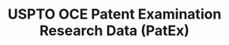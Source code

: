 ---
layout: default
bigquery: https://console.cloud.google.com/bigquery?p=patents-public-data&d=uspto_oce_pair&page=dataset
citation: 'Graham, S. Marco, A., and Miller, A. (2015). “The USPTO Patent Examination
  Research Dataset: A Window on the Process of Patent Examination.”'
contributors: Graham, S. Marco, A., Miller, A.
cost: None
description: The latest version of PatEx (referred to below as the 2020 release) contains
  detailed information on nearly 11.9 million publicly-viewable provisional and non-provisional
  patent applications to the USPTO and over 4.6 million Patent Cooperation Treaty
  (PCT) applications. It is based on data that OCE downloaded from the Patent Examination
  Data System (PEDS) in April, 2021. The PEDS data are sourced from Public PAIR. The
  first time that OCE used PEDS as the basis of PatEx was for the 2019 release. We
  took the PEDS data and organized it into the familiar PatEx data files, which are
  based on the organization of the Public PAIR portal. The data files include information
  on each application’s characteristics, prosecution history, continuation history,
  claims of foreign priority, patent term adjustment history, publication history,
  and correspondence address information.
documentation: 'For the 2019 and later releases, new technical documentation is available
  https://www.uspto.gov/sites/default/files/documents/PatEx-2019-Technical-Doc.pdf


  A document describing the 2014-2017 data sets is available and can be cited as:
  Graham, Stuart J.H. and Marco, Alan C. and Miller, Richard, The USPTO Patent Examination
  Research Dataset: A Window on the Process of Patent Examination (November 30, 2015).
  Available at SSRN: https://ssrn.com/abstract=2702637.'
last_edit: Mon, 04 Apr 2022 19:06:22 GMT
location: https://www.uspto.gov/ip-policy/economic-research/research-datasets/patent-examination-research-dataset-public-pair
maintained_by: EconomicsData@uspto.gov
related_publications: https://ssrn.com/abstract=29956744, https://ssrn.com/abstract=2702637
schema_fields: '[''examiner_name_first'', ''patent_number'', ''continuation_type'',
  ''inventor_country_name'', ''uspc_class'', ''child_filing_date'', ''correspondence_postal_code'',
  ''correspondence_country_code'', ''inventor_region_code'', ''filing_date'', ''appl_status_code'',
  ''status_code'', ''inventor_rank'', ''correspondence_region_name'', ''application_number_pair'',
  ''confirm_number'', ''wipo_pub_date'', ''inventor_name_middle'', ''application_type'',
  ''recorded_date'', ''event_code'', ''event_description'', ''sequence_number'', ''uspc_subclass'',
  ''earliest_pgpub_date'', ''foreign_parent_date'', ''parent_country_code'', ''foreign_parent_id'',
  ''wipo_pub_number'', ''application_number'', ''correspondence_region_code'', ''file_location'',
  ''invention_title'', ''inventor_name_last'', ''inventor_address_type'', ''invention_subject_matter'',
  ''customer_number'', ''appl_status_date'', ''parent_country'', ''examiner_name_middle'',
  ''examiner_art_unit'', ''status_description'', ''examiner_id'', ''correspondence_street_line_1'',
  ''parent_filing_date'', ''atty_docket_number'', ''child_application_number'', ''earliest_pgpub_number'',
  ''small_entity_indicator'', ''file_location_date'', ''correspondence_street_line_2'',
  ''correspondence_name_line_2'', ''inventor_name_first'', ''patent_issue_date'',
  ''aia_first_to_file'', ''disposal_type'', ''correspondence_country_name'', ''examiner_name_last'',
  ''correspondence_city'', ''parent_application_number'', ''correspondence_name_line_1'',
  ''inventor_country_code'', ''abandon_date'']'
shortname: patex
tags:
- patents
- legal
- history
terms_of_use: 'USPTO’s online databases are not designed or intended to be a source
  for bulk downloads of USPTO data when accessed through the website’s interfaces.
  Individuals, companies, IP addresses, or blocks of IP addresses who, in effect,
  deny or decrease service by generating unusually high numbers of database accesses
  (searches, pages, or hits), whether generated manually or in an automated fashion,
  may be denied access to USPTO servers without notice.


  Bulk data products may be separately obtained from the USPTO, either for free or
  at the cost of dissemination. For details, see information on Electronic Bulk Data
  Products: https://www.uspto.gov/learning-and-resources/electronic-bulk-data-products'
title: USPTO OCE Patent Examination Research Data (PatEx)
uuid: 4342caa7-23af-420c-b2f6-6088f133df6a
---